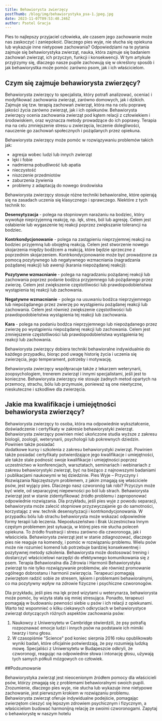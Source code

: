 ```yaml
---
title: Behawiorysta zwierzęcy
postThumb: /blog/img/behawiorystyka_psa-1.jpeg.jpg
date: 2023-11-07T09:53:40.246Z
author: Psotel Gracja
---
```

Pies to najlepszy przyjaciel człowieka, ale czasem jego zachowanie może nas zaskoczyć i
zaniepokoić. Dlaczego pies wyje, nie słucha się opiekuna lub wykazuje inne nietypowe
zachowania? Odpowiedziami na te pytania zajmuje się behawiorystyka zwierząt, nauka,
która zajmuje się badaniem zachowań zwierząt, ich przyczyn, funkcji i konsekwencji.
W tym artykule przyjrzymy się, dlaczego nasze pupile zachowują się w określony sposób i
jak behawiorystka może pomóc zarówno psom, jak i ich właścicielom.

## Czym się zajmuje behawiorysta zwierzęcy?

Behawiorysta zwierzęcy to specjalista, który potrafi analizować, oceniać i modyfikować
zachowania zwierząt, zarówno domowych, jak i dzikich.
Zajmuje się tzw. terapią zachowań zwierząt, która ma na celu poprawę jakości życia
zarówno zwierząt, jak i ich opiekunów. Behawiorysta zwierzęcy ocenia zachowania
zwierząt pod kątem relacji z człowiekiem i środowiskiem, oraz wyznacza metody
prowadzące do ich poprawy. Terapia ma na celu zmniejszenie stresu u zwierzęcia,
leczenie dolegliwości, nauczenie go zachowań społecznych i pożądanych przez
opiekuna. 

Behawiorysta zwierzęcy może pomóc w rozwiązywaniu problemów takich jak:

* agresja wobec ludzi lub innych zwierząt
* lęki i fobie
* nadmierna pobudliwość lub apatia
* nieczystość
* niszczenie przedmiotów
* zaburzenia żywienia
* problemy z adaptacją do nowego środowiska

Behawiorysta zwierzęcy stosuje różne techniki behawioralne, które opierają się na
zasadach uczenia się klasycznego i sprawczego. Niektóre z tych technik to:

**Desensytyzacja** - polega na stopniowym narażaniu na bodziec, który wywołuje
nieprzyjemną reakcję, np. lęk, stres, ból lub agresję. Celem jest osłabienie lub
wygaszenie tej reakcji poprzez zwiększanie tolerancji na bodziec.

**Kontrkondycjonowanie** - polega na zastąpieniu nieprzyjemnej reakcji na bodziec
przyjemną lub obojętną reakcją. Celem jest stworzenie nowego skojarzenia między
bodźcem a reakcją, które będzie sprzeczne z poprzednim skojarzeniem.
Kontrkondycjonowanie może być prowadzone za pomocą pozytywnego lub
negatywnego wzmacniania (nagradzania pożądanej reakcji) lub awersji (karania
niepożądanej reakcji):

**Pozytywne wzmacnianie** - polega na nagradzaniu pożądanej reakcji lub
zachowania poprzez podanie bodźca przyjemnego lub pożądanego przez
zwierzę. Celem jest zwiększenie częstotliwości lub prawdopodobieństwa
wystąpienia tej reakcji lub zachowania.

**Negatywne wzmacnianie** - polega na usuwaniu bodźca nieprzyjemnego lub
niepożądanego przez zwierzę po wystąpieniu pożądanej reakcji lub
zachowania. Celem jest również zwiększenie częstotliwości lub
prawdopodobieństwa wystąpienia tej reakcji lub zachowania.

**Kara** - polega na podaniu bodźca nieprzyjemnego lub niepożądanego przez
zwierzę po wystąpieniu niepożądanej reakcji lub zachowania. Celem jest
zmniejszenie częstotliwości lub prawdopodobieństwa wystąpienia tej reakcji
lub zachowania.

Behawiorysta zwierzęcy dobiera techniki behawioralne indywidualnie do każdego
przypadku, biorąc pod uwagę historię życia i uczenia się zwierzęcia, jego temperament,
potrzeby i motywację.

Behawiorysta zwierzęcy współpracuje także z lekarzem weterynarii, zoopsychologiem,
trenerem zwierząt i innymi specjalistami, jeśli jest to konieczne.
Behawiorysta zwierzęcy nie stosuje żadnych metod opartych na przemocy, strachu,
bólu lub przymusie, ponieważ są one nieetyczne, nieskuteczne i szkodliwe dla
zwierzęcia.

## Jakie ma kwalifikacje i umiejętności behawiorysta zwierzęcy?

Behawiorysta zwierzęcy to osoba, która ma odpowiednie wykształcenie, doświadczenie i
certyfikaty w zakresie behawiorystyki zwierząt. Behawiorysta zwierzęcy powinien mieć ukończone studia wyższe z zakresu biologii, zoologii, weterynarii, psychologii lub pokrewnych dziedzin. Powinien także posiadać\
dodatkowe kursy i szkolenia z zakresu behawiorystyki zwierząt. Powinien także posiadać certyfikaty potwierdzające jego kwalifikacje i umiejętności, ale także stale podnosić swoje
kwalifikacje i umiejętności poprzez uczestnictwo w konferencjach, warsztatach,
seminariach i webinariach z zakresu behawiorystyki zwierząt, być na bieżąco z
najnowszymi badaniami i publikacjami naukowymi w tej dziedzinie.
Pies Wyje – Przyczyny i Rozwiązania
Najczęstszym problemem, z jakim zmagają się właściciele psów, jest wyjący pies.
Dlaczego nasz czworonóg tak robi?
Przyczyn może być wiele, od separacyjnej niepewności po ból lub strach. Behawiorysta
zwierząt jest w stanie zidentyfikować źródło problemu i zaproponować odpowiednie
rozwiązania.
Dla przykładu, jeśli pies wyje z powodu separacji, behawiorysta może zalecić stopniowe
przyzwyczajanie go do samotności, korzystając z ww. technik desensytyzacji i
kontrkondycjonowania.
W przypadku bólu lub strachu behawiorysta może wskazać odpowiednie formy terapii lub
leczenia.
Nieposłuszeństwo i Brak Uczestnictwa
Innym częstym problemem jest sytuacja, w której pies nie słucha poleceń opiekuna. To
źródło frustracji i stresu zarówno dla czworonoga, jak i właściciela. Behawiorysta zwierząt
jest w stanie zdiagnozować, dlaczego pies nie reaguje na komendy, i pomóc w
rozwiązaniu problemu.
Wielu psów może nie rozumieć komend lub potrzebuje bardziej konsekwentnej i
pozytywnej metody szkolenia. Behawiorysta może dostosować trening i dostarczyć
właścicielowi narzędzi do efektywnego komunikowania się z psem.
Terapia Behawioralna dla Zdrowia i Harmonii
Behawiorystyka zwierząt to nie tylko rozwiązywanie problemów, ale również promowanie
ogólnego dobrostanu i harmonii zwierzęcia. Terapeuci pomagają zwierzętom radzić sobie
ze stresem, lękiem i problemami behawioralnymi, co ma pozytywny wpływ na zdrowie
fizyczne i psychiczne czworonogów.

[](https://ethoplanet.com/blog/systematyczna-desensytyzacja-vs-zatapianie-czyli-dlaczego-warto-poswiecic-wiecej-czasu-na-efekt-terapeutyczny/ "https\://ethoplanet.com/blog/systematyczna-desensytyzacja-vs-zatapianie-czyli-dlaczego-warto-poswiecic-wiecej-czasu-na-efekt-terapeutyczny/")

Dla przykładu, jeśli pies ma lęk przed wizytami u weterynarza, behawiorysta może pomóc,
by wizyta stała się mniej stresująca. Ponadto, terapeuci pomagają w budowaniu
pewności siebie u psów i ich relacji z opiekunami.
Warto też wspomnieć o kilku ciekawych odkryciach w behawiorystyce zwierząt
dotyczących różnych aspektów zachowania psów:

1. Naukowcy z Uniwersytetu w Cambridge stwierdzili, że psy potrafią rozpoznawać
   emocje ludzi i innych psów na podstawie ich mimiki twarzy i tonu głosu.
2. W czasopiśmie "Science" pod koniec sierpnia 2016 roku opublikowało wyniki badań,
   które oficjalnie potwierdzają, że psy rozumieją ludzką mowę. Specjaliści z Uniwersytetu w
   Budapeszcie odkryli, że czworonogi, reagując na odpowiednie słowa i intonację głosu,
   używają tych samych półkuli mózgowych co człowiek.

\##Podsumowanie

Behawiorystyka zwierząt jest nieocenionym źródłem pomocy dla właścicieli psów, którzy
zmagają się z problemami behawioralnymi swoich pupili. Zrozumienie, dlaczego pies
wyje, nie słucha lub wykazuje inne nietypowe zachowanie, jest pierwszym krokiem w
rozwiązaniu problemu.
Behawiorysta zwierząt oferuje indywidualne podejście, pomagając zwierzętom cieszyć się
lepszym zdrowiem psychicznym i fizycznym, a właścicielom budować harmonijną relację
ze swoimi czworonogami. Zapytaj o behawiorystę w naszym hotelu